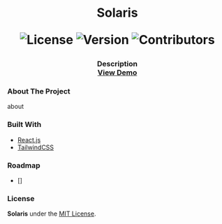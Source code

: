 <h1 align="center">
  Solaris
  
  ![License](https://img.shields.io/github/license/chxry/sun?style=flat-square)
  ![Version](https://img.shields.io/github/package-json/v/chxry/chxry.github.io?style=flat-square)
  ![Contributors](https://img.shields.io/github/contributors/chxry/sun?style=flat-square)
</h1>

<h3 align="center">
  Description<br/>
  <a href="https://chxry.github.io/sun">View Demo</a>
</h3>

### About The Project
about

### Built With
* [React.js](https://reactjs.org/)
* [TailwindCSS](https://tailwindcss.com)

### Roadmap
- [] 

### License
**Solaris** under the [MIT License](license.md).
